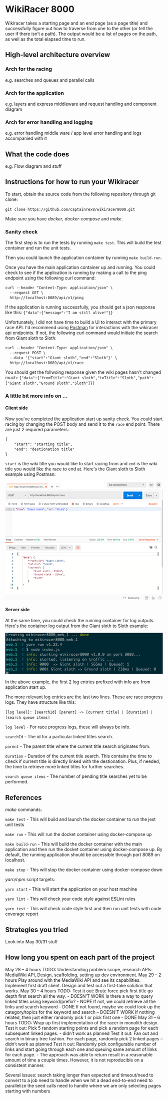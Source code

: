 # WikiRacer 8000

Wikiracer takes a starting page and an end page (as a page title) and successfully figure out how to traverse from one to the other (or tell the user if there isn’t a path). The output would be a list of pages on the path, as well as the total elapsed time to run.

## High-level architecture overview

### Arch for the racing

e.g. searches and queues and parallel calls

### Arch for the application

e.g. layers and express middleware and request handling and component diagram

### Arch for error handling and logging

e.g. error handling middle ware / app level error handling and logs accompanied with it

## What the code does

e.g. Flow diagram and stuff


## Instructions for how to run your Wikiracer

To start, obtain the source code from the following repository through git clone:

`git clone https://github.com/captainrex8/wikiracer8000.git`

Make sure you have *docker*, *docker-compose* and *make*.

### Sanity check

The first step is to run the tests by running `make test`. This will build the test container and run the unit tests.

Then you could launch the application container by running `make build-run`.

Once you have the main application container up and running. You could check to see if the application is running by making a call to the ping endpoint using the following curl command:

```
curl --header "Content-Type: application/json" \
  --request GET \
  http://localhost:8089/api/v1/ping
```

If the application is running successfully, you should get a json response like this: `{"data":{"message":"I am still alive!"}}`

Unfortunately, I did not have time to build a UI to interact with the primary race API. I'd recommend using [Postman](https://www.postman.com/downloads/) for interactions with the wikiracer api endpoints. If not, the following curl command would initiate the search from Giant sloth to Sloth:

```
curl --header "Content-Type: application/json" \
  --request POST \
  --data '{"start":"Giant sloth","end":"Sloth"}' \
  http://localhost:8089/api/v1/race
```

You should get the follwoing response given the wiki pages hasn't changed much: `{"data":{"fromTitle":"Giant sloth","toTitle":"Sloth","path":["Giant sloth","Ground sloth","Sloth"]}}`

### A little bit more info on ...

#### Client side

Now you've completed the application start up sanity check. You could start racing by changing the POST body and send it to the `race` end point. There are just 2 required parameters:

```
{
    "start": "starting title",
    "end": "destionation title"
}
```

`start` is the wiki title you would like to start racing from and `end` is the wiki title you would like the race to end at. Here's the Giant sloth to Sloth example using Postman:

![Postman](docs/postman1.png)

#### Server side

At the same time, you could check the running container for log outputs. Here's the container log output from the Giant sloth to Sloth example:

![Docker](docs/docker1.png)

In the above example, the first 2 log entries prefixed with info are from application start up.

The more relevant log entries are the last two lines. These are race progress logs. They have structure like this:

`[log level]: [searchId] [parent] -> [current title] | [duration] | [search queue items]`

`log level` - For race progress logs, these will always be info.

`searchId` - The id for a particular linked titles search.

`parent` - The parent title where the current title search originates from.

`duration` - Duration of the current title search. This contains the time to check if current title is directly linked with the destionation. Plus, if needed, the time to retrieve more linked titles for further searches.

`search queue items` - The number of pending title searches yet to be performed.


## References

*make* commands:

`make test` - This will build and launch the docker container to run the jest unit tests

`make run` - This will run the docket container using docker-compose up

`make build-run` - This will build the docker container with the main application and then run the docket container using docker-compose up. By default, the running application should be accessible through port 8089 on localhost.

`make stop` - This will stop the docker container using docker-compose down

*yarn/npm* script targets:

`yarn start` - This will start the application on your host machine

`yarn lint` - This will check your code style against ESLint rules

`yarn test` - This will check code style first and then run unit tests with code coverage report

## Strategies you tried

Look into May 30/31 stuff

## How long you spent on each part of the project

May 28 – 4 hours
TODO:
Understanding problem scope, research APIs: MediaWiki API, Design, scaffolding, setting up dev environment.
May 29 – 2 hours
Play around with the MediaWiki API and see its capabilities. Implement first draft client. Design and test out a first-take solution that works.
May 30 – 4 hours
TODO: 
Test it out: Brute force pick first title go depth first search all the way. - DOESN’T WORK
Is there a way to query linked titles using keyword/prefix? - NOPE
If not, we could retrieve all the links and search keyword - DONE
If not found, maybe we could look up the category/topics for the keyword and search – DOESN’T WORK
If nothing related, then just either randomly pick 1 or pick first one - DONE
May 31 – 6 hours
TODO:
Wrap up first implementation of the racer in monolith design.
Test it out: Pick 5 random starting points and pick a random page for each subsequent linked pages. - didn’t work as planned
Test it out: Fan out and search in binary tree fashion. For each page, randomly pick 2 linked pages – didn’t work as planned
Test it out: Randomly pick configurable number of links and start going through each one and queuing same amount of links for each page. - The approach was able to return result in a reasonable amount of time a couple times. However, it is not reproducible on a consistent manner.

Several issues:
search taking longer than expected and timeout/need to convert to a job
need to handle when we hit a dead end-to-end
need to parallelize the seed calls
need to handle where we are only selecting pages starting with numbers
